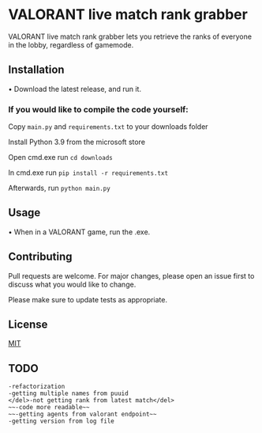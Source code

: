 # VALORANT live match rank grabber

VALORANT live match rank grabber lets you retrieve the ranks of everyone in the lobby, regardless of gamemode.

## Installation
 • Download the latest release, and run it.

### **If you would like to compile the code yourself:**

Copy `main.py` and `requirements.txt` to your downloads folder 

Install Python 3.9 from the microsoft store

Open cmd.exe run `cd downloads` 

In cmd.exe run `pip install -r requirements.txt`

Afterwards, run `python main.py`


## Usage
 • When in a VALORANT game, run the .exe.


## Contributing
Pull requests are welcome. For major changes, please open an issue first to discuss what you would like to change.

Please make sure to update tests as appropriate.

## License
[MIT](https://choosealicense.com/licenses/mit/)

## TODO
```
-refactorization
-getting multiple names from puuid
</del>-not getting rank from latest match</del>
~~-code more readable~~
~~-getting agents from valorant endpoint~~
-getting version from log file
```
